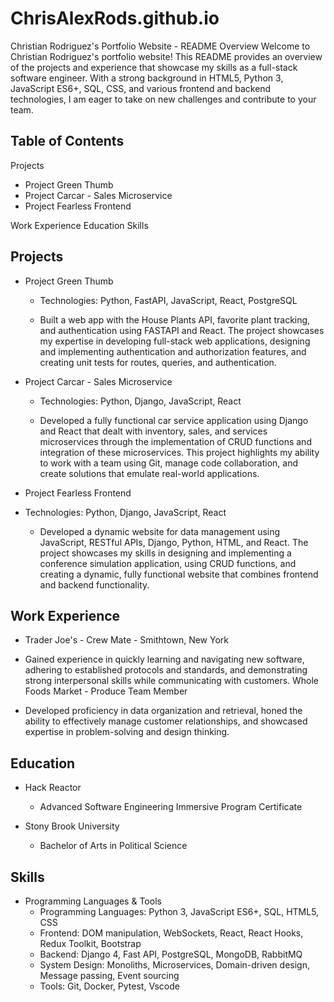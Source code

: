 # ChrisAlexRods.github.io
Christian Rodriguez's Portfolio Website - README
Overview
Welcome to Christian Rodriguez's portfolio website! This README provides an overview of the projects and experience that showcase my skills as a full-stack software engineer. With a strong background in HTML5, Python 3, JavaScript ES6+, SQL, CSS, and various frontend and backend technologies, I am eager to take on new challenges and contribute to your team.

## Table of Contents
Projects
- Project Green Thumb
- Project Carcar - Sales Microservice
- Project Fearless Frontend

Work Experience
Education
Skills
## Projects
- Project Green Thumb
  - Technologies: Python, FastAPI, JavaScript, React, PostgreSQL

  - Built a web app with the House Plants API, favorite plant tracking, and authentication using FASTAPI and React. The project showcases my expertise in developing full-stack web applications, designing and implementing authentication and authorization features, and creating unit tests for routes, queries, and authentication.

- Project Carcar - Sales Microservice
  - Technologies: Python, Django, JavaScript, React

  - Developed a fully functional car service application using Django and React that dealt with inventory, sales, and services microservices through the implementation of CRUD functions and integration of these microservices. This project highlights my ability to work with a team using Git, manage code collaboration, and create solutions that emulate real-world applications.

- Project Fearless Frontend
- Technologies: Python, Django, JavaScript, React

    - Developed a dynamic website for data management using JavaScript, RESTful APIs, Django, Python, HTML, and React. The project showcases my skills in designing and implementing a conference simulation application, using CRUD functions, and creating a dynamic, fully functional website that combines frontend and backend functionality.

## Work Experience
- Trader Joe's - Crew Mate - Smithtown, New York

- Gained experience in quickly learning and navigating new software, adhering to established protocols and standards, and demonstrating strong interpersonal skills while communicating with customers.
Whole Foods Market - Produce Team Member

- Developed proficiency in data organization and retrieval, honed the ability to effectively manage customer relationships, and showcased expertise in problem-solving and design thinking.
## Education
- Hack Reactor

  - Advanced Software Engineering Immersive Program Certificate
- Stony Brook University

  - Bachelor of Arts in Political Science
## Skills
- Programming Languages & Tools
  - Programming Languages: Python 3, JavaScript ES6+, SQL, HTML5, CSS
  - Frontend: DOM manipulation, WebSockets, React, React Hooks, Redux Toolkit, Bootstrap
  - Backend: Django 4, Fast API, PostgreSQL, MongoDB, RabbitMQ
  - System Design: Monoliths, Microservices, Domain-driven design, Message passing, Event sourcing
  - Tools: Git, Docker, Pytest, Vscode

